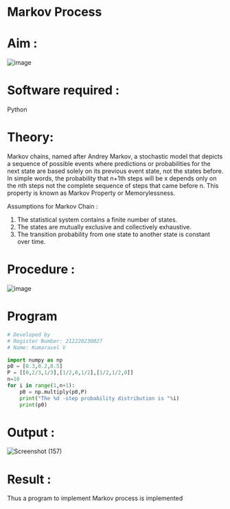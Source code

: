 # Markov Process


# Aim : 

![image](https://user-images.githubusercontent.com/104613195/170176804-7a25305b-c5e3-4b93-8201-8ebbe99765cc.png)

# Software required :  

Python

# Theory:

Markov chains, named after Andrey Markov, a stochastic model that depicts a sequence of possible events where predictions or probabilities for the next state are based solely on its previous event state, not the states before. In simple words, the probability that n+1th steps will be x depends only on the nth steps not the complete sequence of steps that came before n. This property is known as Markov Property or Memorylessness. 

Assumptions for Markov Chain :
1. The statistical system contains a finite number of states.
2. The states are mutually exclusive and collectively exhaustive.
3. The transition probability from one state to another state is constant over time.
# Procedure :

![image](https://user-images.githubusercontent.com/104613195/170175685-c6187523-f268-4a3b-b03d-8bbe62647a57.png)



# Program
```python
# Developed by
# Register Number: 212220230027
# Name: Kumaravel V

import numpy as np
p0 = [0.3,0.2,0.5]
P = [[0,2/3,1/3],[1/2,0,1/2],[1/2,1/2,0]]
n=10
for i in range(1,n+1):
    p0 = np.multiply(p0,P)
    print("The %d -step probability distribution is "%i)
    print(p0)

```
# Output : 

![Screenshot (157)](https://user-images.githubusercontent.com/75235334/171331719-7e15efcd-cbd4-4484-8345-5793c36afa05.png)

# Result :
Thus a program to implement Markov process is implemented

